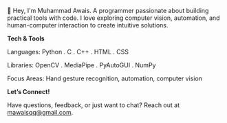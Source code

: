 👋 Hey, I'm Muhammad Awais.
A programmer passionate about building practical tools with code. I love exploring computer vision, automation, and human-computer interaction to create intuitive solutions.

**Tech & Tools**

Languages: Python . C . C++ . HTML . CSS

Libraries: OpenCV . MediaPipe . PyAutoGUI . NumPy

Focus Areas: Hand gesture recognition, automation, computer vision

**Let’s Connect!**

Have questions, feedback, or just want to chat? Reach out at mawaisqq@gmail.com.
